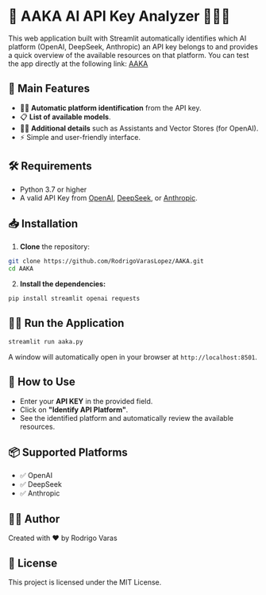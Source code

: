 # 🔑 AAKA AI API Key Analyzer 🕵️‍♂️✨

This web application built with Streamlit automatically identifies which AI platform (OpenAI, DeepSeek, Anthropic) an API key belongs to and provides a quick overview of the available resources on that platform. You can test the app directly at the following link: [AAKA](https://aaka89.streamlit.app/)

## 🚀 Main Features

- 🕵️‍♂️ **Automatic platform identification** from the API key.
- 📋 **List of available models**.
- 🧑‍💻 **Additional details** such as Assistants and Vector Stores (for OpenAI).
- ⚡️ Simple and user-friendly interface.

## 🛠️ Requirements

- Python 3.7 or higher
- A valid API Key from [OpenAI](https://platform.openai.com), [DeepSeek](https://deepseek.com/), or [Anthropic](https://www.anthropic.com/).

## 📥 Installation

1. **Clone** the repository:

```bash
git clone https://github.com/RodrigoVarasLopez/AAKA.git
cd AAKA
```

2. **Install the dependencies:**

```bash
pip install streamlit openai requests
```

## 🏃‍♂️ Run the Application

```bash
streamlit run aaka.py
```

A window will automatically open in your browser at `http://localhost:8501`.

## 📖 How to Use

- Enter your **API KEY** in the provided field.
- Click on **"Identify API Platform"**.
- See the identified platform and automatically review the available resources.

## 📦 Supported Platforms

- ✅ OpenAI
- ✅ DeepSeek
- ✅ Anthropic

## 🧑‍💻 Author

Created with ❤️ by Rodrigo Varas

## 📜 License

This project is licensed under the MIT License.

